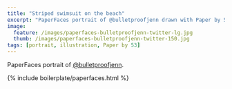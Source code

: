 ```yaml
---
title: "Striped swimsuit on the beach"
excerpt: "PaperFaces portrait of @bulletproofjenn drawn with Paper by 53 on an iPad."
image: 
  feature: /images/paperfaces-bulletproofjenn-twitter-lg.jpg
  thumb: /images/paperfaces-bulletproofjenn-twitter-150.jpg
tags: [portrait, illustration, Paper by 53]
---
```


PaperFaces portrait of [@bulletproofjenn](http://twitter.com/bulletproofjenn).

{% include boilerplate/paperfaces.html %}